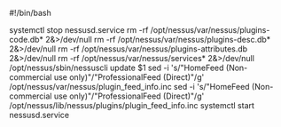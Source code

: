 #!/bin/bash

systemctl stop nessusd.service
rm -rf /opt/nessus/var/nessus/plugins-code.db* 2&>/dev/null rm -rf  /opt/nessus/var/nessus/plugins-desc.db* 2&>/dev/null rm -rf  /opt/nessus/var/nessus/plugins-attributes.db 2&>/dev/null rm -rf  /opt/nessus/var/nessus/services* 2&>/dev/null /opt/nessus/sbin/nessuscli update  $1 sed -i 's/"HomeFeed (Non-commercial use only)"/"ProfessionalFeed (Direct)"/g' /opt/nessus/var/nessus/plugin_feed_info.inc
sed -i 's/"HomeFeed (Non-commercial use only)"/"ProfessionalFeed (Direct)"/g' /opt/nessus/lib/nessus/plugins/plugin_feed_info.inc
systemctl start nessusd.service
